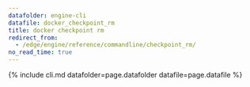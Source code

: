 ```yaml
---
datafolder: engine-cli
datafile: docker_checkpoint_rm
title: docker checkpoint rm
redirect_from:
  - /edge/engine/reference/commandline/checkpoint_rm/
no_read_time: true
---
```

<!--
Sorry, but the contents of this page are automatically generated from
Docker's source code. If you want to suggest a change to the text that appears
here, you'll need to find the string by searching this repo:

https://github.com/docker/cli
-->
{% include cli.md datafolder=page.datafolder datafile=page.datafile %}
